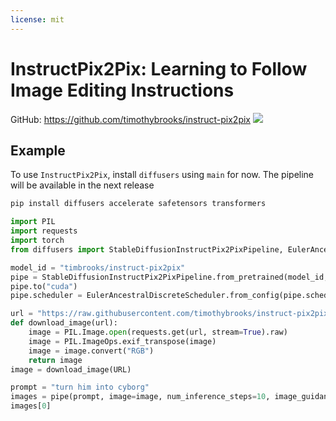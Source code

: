 ```yaml
---
license: mit
---
```


# InstructPix2Pix: Learning to Follow Image Editing Instructions
GitHub: https://github.com/timothybrooks/instruct-pix2pix
<img src='https://instruct-pix2pix.timothybrooks.com/teaser.jpg'/>



## Example

To use `InstructPix2Pix`, install `diffusers` using `main` for now. The pipeline will be available in the next release

```bash
pip install diffusers accelerate safetensors transformers
```

```python
import PIL
import requests
import torch
from diffusers import StableDiffusionInstructPix2PixPipeline, EulerAncestralDiscreteScheduler

model_id = "timbrooks/instruct-pix2pix"
pipe = StableDiffusionInstructPix2PixPipeline.from_pretrained(model_id, torch_dtype=torch.float16, safety_checker=None)
pipe.to("cuda")
pipe.scheduler = EulerAncestralDiscreteScheduler.from_config(pipe.scheduler.config)

url = "https://raw.githubusercontent.com/timothybrooks/instruct-pix2pix/main/imgs/example.jpg"
def download_image(url):
    image = PIL.Image.open(requests.get(url, stream=True).raw)
    image = PIL.ImageOps.exif_transpose(image)
    image = image.convert("RGB")
    return image
image = download_image(URL)

prompt = "turn him into cyborg"
images = pipe(prompt, image=image, num_inference_steps=10, image_guidance_scale=1).images
images[0]
```